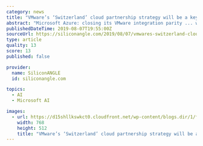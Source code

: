 ```yaml
---
category: news
title: "VMware’s ‘Switzerland’ cloud partnership strategy will be a key focus at upcoming VMworld"
abstract: "Microsoft Azure: closing its VMware integration parity ... which can be used to accelerate the training of machine learning models. The plugin also supports other information technology ..."
publishedDateTime: 2019-08-07T19:55:00Z
sourceUrl: https://siliconangle.com/2019/08/07/vmwares-switzerland-cloud-partnership-strategy-will-key-focus-upcoming-vmworld/
type: article
quality: 13
score: 13
published: false

provider:
  name: SiliconANGLE
  id: siliconangle.com

topics:
  - AI
  - Microsoft AI

images:
  - url: https://d15shllkswkct0.cloudfront.net/wp-content/blogs.dir/1/files/2019/08/Ray-OFarrell-Radio.jpg
    width: 768
    height: 512
    title: "VMware’s ‘Switzerland’ cloud partnership strategy will be a key focus at upcoming VMworld"
---
```

